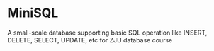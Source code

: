 # MiniSQL
A small-scale database supporting basic SQL operation like INSERT, DELETE, SELECT, UPDATE, etc for ZJU database course
